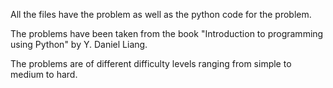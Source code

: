 All the files have the problem as well as the python code for the problem.

The problems have been taken from the book "Introduction to programming using Python" by Y. Daniel Liang.

The problems are of different difficulty levels ranging from simple to medium to hard.
